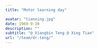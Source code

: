 ```yaml
---
title: "Motor learning day"

avatar: "tianxing.jpg"
date: 1969-9-30
description: ""
subtitle: "@ Xiangbin Teng @ Xing Tian"
url: "/team/dr.teng/"
---
```

